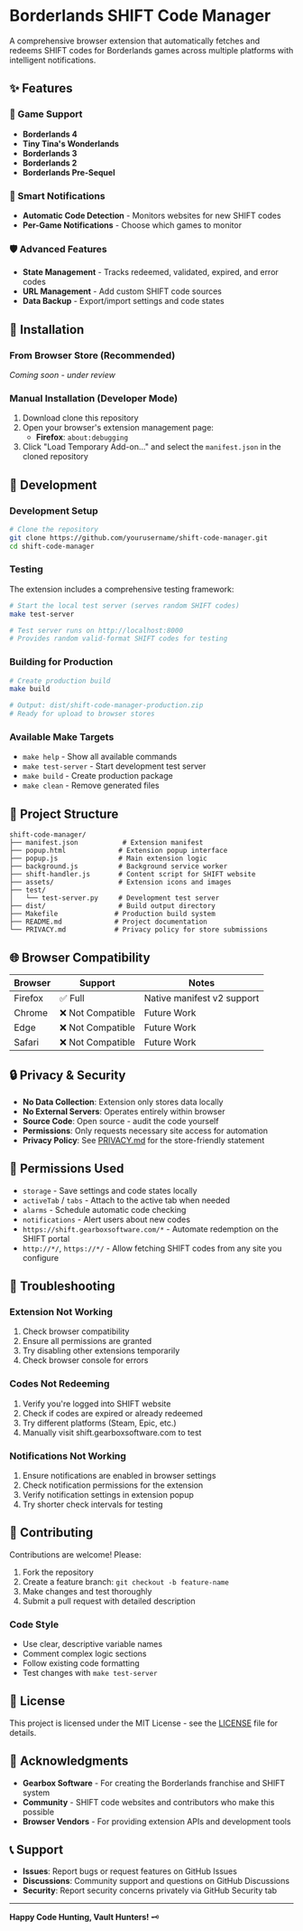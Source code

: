 # Borderlands SHIFT Code Manager

A comprehensive browser extension that automatically fetches and redeems SHIFT codes for Borderlands games across multiple platforms with intelligent notifications.

## ✨ Features

### 🎯 Game Support
- **Borderlands 4**
- **Tiny Tina's Wonderlands**
- **Borderlands 3**
- **Borderlands 2**
- **Borderlands Pre-Sequel**

### 🔔 Smart Notifications
- **Automatic Code Detection** - Monitors websites for new SHIFT codes
- **Per-Game Notifications** - Choose which games to monitor

### 🛡️ Advanced Features
- **State Management** - Tracks redeemed, validated, expired, and error codes
- **URL Management** - Add custom SHIFT code sources
- **Data Backup** - Export/import settings and code states

## 🚀 Installation

### From Browser Store (Recommended)
*Coming soon - under review*

### Manual Installation (Developer Mode)
1. Download clone this repository
2. Open your browser's extension management page:
   - **Firefox**: `about:debugging`
3. Click "Load Temporary Add-on..." and select the `manifest.json` in the cloned repository

## 🔧 Development

### Development Setup
```bash
# Clone the repository
git clone https://github.com/yourusername/shift-code-manager.git
cd shift-code-manager
```

### Testing
The extension includes a comprehensive testing framework:

```bash
# Start the local test server (serves random SHIFT codes)
make test-server

# Test server runs on http://localhost:8000
# Provides random valid-format SHIFT codes for testing
```

### Building for Production
```bash
# Create production build
make build

# Output: dist/shift-code-manager-production.zip
# Ready for upload to browser stores
```

### Available Make Targets
- `make help` - Show all available commands
- `make test-server` - Start development test server  
- `make build` - Create production package
- `make clean` - Remove generated files

## 📁 Project Structure

```
shift-code-manager/
├── manifest.json           # Extension manifest
├── popup.html             # Extension popup interface
├── popup.js               # Main extension logic
├── background.js          # Background service worker
├── shift-handler.js       # Content script for SHIFT website
├── assets/                # Extension icons and images
├── test/
│   └── test-server.py     # Development test server
├── dist/                  # Build output directory
├── Makefile              # Production build system
├── README.md             # Project documentation
└── PRIVACY.md            # Privacy policy for store submissions
```

## 🌐 Browser Compatibility

| Browser | Support | Notes |
|---------|---------|-------|
| Firefox | ✅ Full | Native manifest v2 support |
| Chrome | ❌ Not Compatible | Future Work |
| Edge | ❌ Not Compatible | Future Work |
| Safari | ❌ Not Compatible | Future Work |

## 🔒 Privacy & Security
- **No Data Collection**: Extension only stores data locally
- **No External Servers**: Operates entirely within browser
- **Source Code**: Open source - audit the code yourself
- **Permissions**: Only requests necessary site access for automation
- **Privacy Policy**: See [PRIVACY.md](PRIVACY.md) for the store-friendly statement

## 📝 Permissions Used

- `storage` - Save settings and code states locally
- `activeTab` / `tabs` - Attach to the active tab when needed
- `alarms` - Schedule automatic code checking
- `notifications` - Alert users about new codes
- `https://shift.gearboxsoftware.com/*` - Automate redemption on the SHIFT portal
- `http://*/`, `https://*/` - Allow fetching SHIFT codes from any site you configure

## 🐛 Troubleshooting

### Extension Not Working
1. Check browser compatibility
2. Ensure all permissions are granted
3. Try disabling other extensions temporarily
4. Check browser console for errors

### Codes Not Redeeming
1. Verify you're logged into SHIFT website
2. Check if codes are expired or already redeemed
3. Try different platforms (Steam, Epic, etc.)
4. Manually visit shift.gearboxsoftware.com to test

### Notifications Not Working  
1. Ensure notifications are enabled in browser settings
2. Check notification permissions for the extension
3. Verify notification settings in extension popup
4. Try shorter check intervals for testing

## 🤝 Contributing

Contributions are welcome! Please:

1. Fork the repository
2. Create a feature branch: `git checkout -b feature-name`
3. Make changes and test thoroughly
4. Submit a pull request with detailed description

### Code Style
- Use clear, descriptive variable names
- Comment complex logic sections  
- Follow existing code formatting
- Test changes with `make test-server`

## 📄 License

This project is licensed under the MIT License - see the [LICENSE](LICENSE) file for details.

## 🙏 Acknowledgments

- **Gearbox Software** - For creating the Borderlands franchise and SHIFT system
- **Community** - SHIFT code websites and contributors who make this possible
- **Browser Vendors** - For providing extension APIs and development tools

## 📞 Support

- **Issues**: Report bugs or request features on GitHub Issues
- **Discussions**: Community support and questions on GitHub Discussions  
- **Security**: Report security concerns privately via GitHub Security tab

---

**Happy Code Hunting, Vault Hunters!** 🗝️
